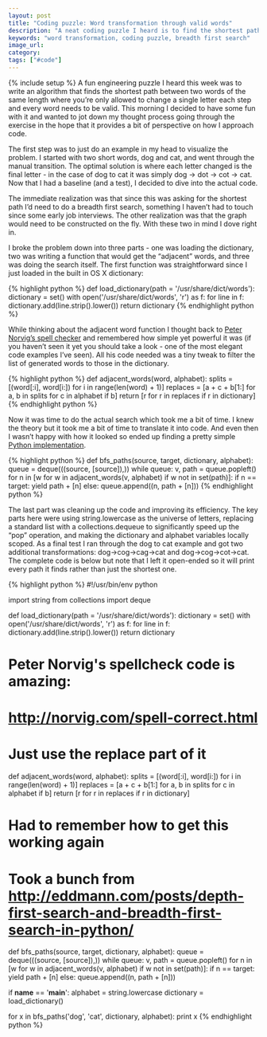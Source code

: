 ```yaml
---
layout: post
title: "Coding puzzle: Word transformation through valid words"
description: "A neat coding puzzle I heard is to find the shortest path from one word to another where you're only allowed to change a single letter at every step and each step needs to be a valid word. I spent some time this morning writing the code to make it happen."
keywords: "word transformation, coding puzzle, breadth first search"
image_url:
category:
tags: ["#code"]
---
```

{% include setup %}
A fun engineering puzzle I heard this week was to write an algorithm that finds the shortest path between two words of the same length where you’re only allowed to change a single letter each step and every word needs to be valid. This morning I decided to have some fun with it and wanted to jot down my thought process going through the exercise in the hope that it provides a bit of perspective on how I approach code.

The first step was to just do an example in my head to visualize the problem. I started with two short words, dog and cat, and went through the manual transition. The optimal solution is where each letter changed is the final letter - in the case of dog to cat it was simply dog -> dot -> cot -> cat. Now that I had a baseline (and a test), I decided to dive into the actual code.

The immediate realization was that since this was asking for the shortest path I’d need to do a breadth first search, something I haven’t had to touch since some early job interviews. The other realization was that the graph would need to be constructed on the fly. With these two in mind I dove right in.

I broke the problem down into three parts - one was loading the dictionary, two was writing a function that would get the “adjacent” words, and three was doing the search itself. The first function was straightforward since I just loaded in the built in OS X dictionary:

{% highlight python %}
def load_dictionary(path = '/usr/share/dict/words'):
  dictionary = set()
  with open('/usr/share/dict/words', 'r') as f:
    for line in f:
      dictionary.add(line.strip().lower())
  return dictionary
{% endhighlight python %}

While thinking about the adjacent word function I thought back to [Peter Norvig’s spell checker](http://norvig.com/spell-correct.html) and remembered how simple yet powerful it was (if you haven’t seen it yet you should take a look - one of the most elegant code examples I’ve seen). All his code needed was a tiny tweak to filter the list of generated words to those in the dictionary.

{% highlight python %}
def adjacent_words(word, alphabet):
  splits = [(word[:i], word[i:]) for i in range(len(word) + 1)]
  replaces = [a + c + b[1:] for a, b in splits for c in alphabet if b]
  return [r for r in replaces if r in dictionary]
{% endhighlight python %}

Now it was time to do the actual search which took me a bit of time. I knew the theory but it took me a bit of time to translate it into code. And even then I wasn’t happy with how it looked so ended up finding a pretty simple [Python implementation](http://eddmann.com/posts/depth-first-search-and-breadth-first-search-in-python/).

{% highlight python %}
def bfs_paths(source, target, dictionary, alphabet):
  queue = deque(((source, [source]),))
  while queue:
    v, path = queue.popleft()
    for n in [w for w in adjacent_words(v, alphabet) if w not in set(path)]:
      if n == target:
        yield path + [n]
      else:
        queue.append((n, path + [n]))
{% endhighlight python %}

The last part was cleaning up the code and improving its efficiency. The key parts here were using string.lowercase as the universe of letters, replacing a standard list with a collections.dequeue to significantly speed up the “pop” operation, and making the dictionary and alphabet variables locally scoped. As a final test I ran through the dog to cat example and got two additional transformations: dog->cog->cag->cat and dog->cog->cot->cat. The complete code is below but note that I left it open-ended so it will print every path it finds rather than just the shortest one.

{% highlight python %}
#!/usr/bin/env python

import string
from collections import deque

def load_dictionary(path = '/usr/share/dict/words'):
  dictionary = set()
  with open('/usr/share/dict/words', 'r') as f:
    for line in f:
      dictionary.add(line.strip().lower())
  return dictionary

# Peter Norvig's spellcheck code is amazing:
# http://norvig.com/spell-correct.html
# Just use the replace part of it
def adjacent_words(word, alphabet):
  splits = [(word[:i], word[i:]) for i in range(len(word) + 1)]
  replaces = [a + c + b[1:] for a, b in splits for c in alphabet if b]
  return [r for r in replaces if r in dictionary]

# Had to remember how to get this working again
# Took a bunch from http://eddmann.com/posts/depth-first-search-and-breadth-first-search-in-python/
def bfs_paths(source, target, dictionary, alphabet):
  queue = deque(((source, [source]),))
  while queue:
    v, path = queue.popleft()
    for n in [w for w in adjacent_words(v, alphabet) if w not in set(path)]:
      if n == target:
        yield path + [n]
      else:
        queue.append((n, path + [n]))

if __name__ == '__main__':
  alphabet = string.lowercase
  dictionary = load_dictionary()

  for x in bfs_paths('dog', 'cat', dictionary, alphabet):
    print x
{% endhighlight python %}